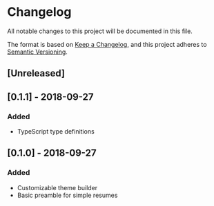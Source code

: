 # Changelog

All notable changes to this project will be documented in this file.

The format is based on [Keep a
Changelog](https://keepachangelog.com/en/1.0.0/), and this project adheres to
[Semantic Versioning](https://semver.org/spec/v2.0.0.html).

## [Unreleased]

## [0.1.1] - 2018-09-27

### Added

- TypeScript type definitions

## [0.1.0] - 2018-09-27

### Added

- Customizable theme builder
- Basic preamble for simple resumes
